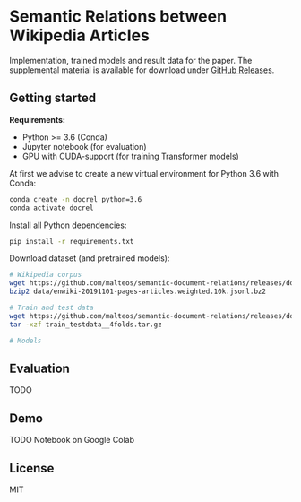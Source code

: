# Semantic Relations between Wikipedia Articles

Implementation, trained models and result data for the paper. 
The supplemental material is available for download under [GitHub Releases](https://github.com/malteos/semantic-document-relations/releases).

## Getting started

**Requirements:**
- Python >= 3.6 (Conda)
- Jupyter notebook (for evaluation)
- GPU with CUDA-support (for training Transformer models)

At first we advise to create a new virtual environment for Python 3.6 with Conda:
```bash
conda create -n docrel python=3.6
conda activate docrel
```

Install all Python dependencies:
```bash
pip install -r requirements.txt
```

Download dataset (and pretrained models):

```bash
# Wikipedia corpus
wget https://github.com/malteos/semantic-document-relations/releases/download/untagged-c09ebf56a398180d57d7/enwiki-20191101-pages-articles.weighted.10k.jsonl.bz2 -O data/
bzip2 data/enwiki-20191101-pages-articles.weighted.10k.jsonl.bz2

# Train and test data
wget https://github.com/malteos/semantic-document-relations/releases/download/untagged-c09ebf56a398180d57d7/train_testdata__4folds.tar.gz -O data/
tar -xzf train_testdata__4folds.tar.gz

# Models

```

## Evaluation 

TODO

## Demo

TODO Notebook on Google Colab

## License

MIT